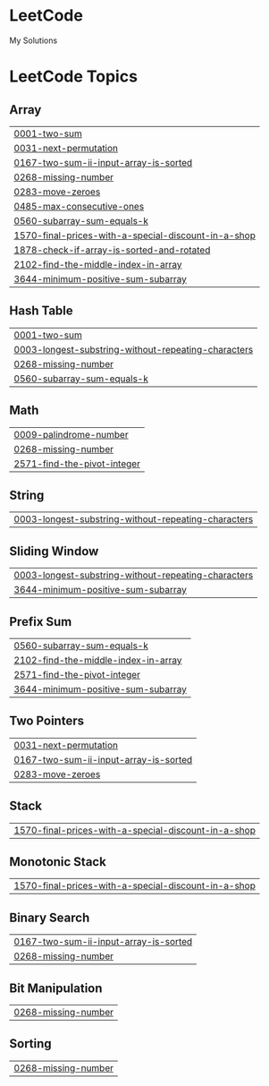 # LeetCode
My Solutions

<!---LeetCode Topics Start-->
# LeetCode Topics
## Array
|  |
| ------- |
| [0001-two-sum](https://github.com/Priyanshu-073/LeetCode/tree/master/0001-two-sum) |
| [0031-next-permutation](https://github.com/Priyanshu-073/LeetCode/tree/master/0031-next-permutation) |
| [0167-two-sum-ii-input-array-is-sorted](https://github.com/Priyanshu-073/LeetCode/tree/master/0167-two-sum-ii-input-array-is-sorted) |
| [0268-missing-number](https://github.com/Priyanshu-073/LeetCode/tree/master/0268-missing-number) |
| [0283-move-zeroes](https://github.com/Priyanshu-073/LeetCode/tree/master/0283-move-zeroes) |
| [0485-max-consecutive-ones](https://github.com/Priyanshu-073/LeetCode/tree/master/0485-max-consecutive-ones) |
| [0560-subarray-sum-equals-k](https://github.com/Priyanshu-073/LeetCode/tree/master/0560-subarray-sum-equals-k) |
| [1570-final-prices-with-a-special-discount-in-a-shop](https://github.com/Priyanshu-073/LeetCode/tree/master/1570-final-prices-with-a-special-discount-in-a-shop) |
| [1878-check-if-array-is-sorted-and-rotated](https://github.com/Priyanshu-073/LeetCode/tree/master/1878-check-if-array-is-sorted-and-rotated) |
| [2102-find-the-middle-index-in-array](https://github.com/Priyanshu-073/LeetCode/tree/master/2102-find-the-middle-index-in-array) |
| [3644-minimum-positive-sum-subarray](https://github.com/Priyanshu-073/LeetCode/tree/master/3644-minimum-positive-sum-subarray) |
## Hash Table
|  |
| ------- |
| [0001-two-sum](https://github.com/Priyanshu-073/LeetCode/tree/master/0001-two-sum) |
| [0003-longest-substring-without-repeating-characters](https://github.com/Priyanshu-073/LeetCode/tree/master/0003-longest-substring-without-repeating-characters) |
| [0268-missing-number](https://github.com/Priyanshu-073/LeetCode/tree/master/0268-missing-number) |
| [0560-subarray-sum-equals-k](https://github.com/Priyanshu-073/LeetCode/tree/master/0560-subarray-sum-equals-k) |
## Math
|  |
| ------- |
| [0009-palindrome-number](https://github.com/Priyanshu-073/LeetCode/tree/master/0009-palindrome-number) |
| [0268-missing-number](https://github.com/Priyanshu-073/LeetCode/tree/master/0268-missing-number) |
| [2571-find-the-pivot-integer](https://github.com/Priyanshu-073/LeetCode/tree/master/2571-find-the-pivot-integer) |
## String
|  |
| ------- |
| [0003-longest-substring-without-repeating-characters](https://github.com/Priyanshu-073/LeetCode/tree/master/0003-longest-substring-without-repeating-characters) |
## Sliding Window
|  |
| ------- |
| [0003-longest-substring-without-repeating-characters](https://github.com/Priyanshu-073/LeetCode/tree/master/0003-longest-substring-without-repeating-characters) |
| [3644-minimum-positive-sum-subarray](https://github.com/Priyanshu-073/LeetCode/tree/master/3644-minimum-positive-sum-subarray) |
## Prefix Sum
|  |
| ------- |
| [0560-subarray-sum-equals-k](https://github.com/Priyanshu-073/LeetCode/tree/master/0560-subarray-sum-equals-k) |
| [2102-find-the-middle-index-in-array](https://github.com/Priyanshu-073/LeetCode/tree/master/2102-find-the-middle-index-in-array) |
| [2571-find-the-pivot-integer](https://github.com/Priyanshu-073/LeetCode/tree/master/2571-find-the-pivot-integer) |
| [3644-minimum-positive-sum-subarray](https://github.com/Priyanshu-073/LeetCode/tree/master/3644-minimum-positive-sum-subarray) |
## Two Pointers
|  |
| ------- |
| [0031-next-permutation](https://github.com/Priyanshu-073/LeetCode/tree/master/0031-next-permutation) |
| [0167-two-sum-ii-input-array-is-sorted](https://github.com/Priyanshu-073/LeetCode/tree/master/0167-two-sum-ii-input-array-is-sorted) |
| [0283-move-zeroes](https://github.com/Priyanshu-073/LeetCode/tree/master/0283-move-zeroes) |
## Stack
|  |
| ------- |
| [1570-final-prices-with-a-special-discount-in-a-shop](https://github.com/Priyanshu-073/LeetCode/tree/master/1570-final-prices-with-a-special-discount-in-a-shop) |
## Monotonic Stack
|  |
| ------- |
| [1570-final-prices-with-a-special-discount-in-a-shop](https://github.com/Priyanshu-073/LeetCode/tree/master/1570-final-prices-with-a-special-discount-in-a-shop) |
## Binary Search
|  |
| ------- |
| [0167-two-sum-ii-input-array-is-sorted](https://github.com/Priyanshu-073/LeetCode/tree/master/0167-two-sum-ii-input-array-is-sorted) |
| [0268-missing-number](https://github.com/Priyanshu-073/LeetCode/tree/master/0268-missing-number) |
## Bit Manipulation
|  |
| ------- |
| [0268-missing-number](https://github.com/Priyanshu-073/LeetCode/tree/master/0268-missing-number) |
## Sorting
|  |
| ------- |
| [0268-missing-number](https://github.com/Priyanshu-073/LeetCode/tree/master/0268-missing-number) |
<!---LeetCode Topics End-->